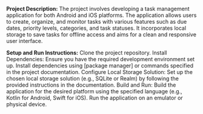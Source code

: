 **Project Description:**
The project involves developing a task management application for both Android and iOS platforms. The application allows users to create, organize, and monitor tasks with various features such as due dates, priority levels, categories, and task statuses. It incorporates local storage to save tasks for offline access and aims for a clean and responsive user interface.

**Setup and Run Instructions:**
Clone the project repository.
Install Dependencies:
Ensure you have the required development environment set up.
Install dependencies using [package manager] or commands specified in the project documentation.
Configure Local Storage Solution:
Set up the chosen local storage solution (e.g., SQLite or Realm) by following the provided instructions in the documentation.
Build and Run:
Build the application for the desired platform using the specified language (e.g., Kotlin for Android, Swift for iOS).
Run the application on an emulator or physical device.

